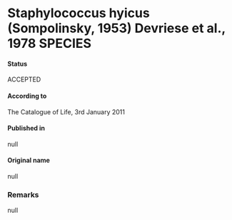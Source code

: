 # Staphylococcus hyicus (Sompolinsky, 1953) Devriese et al., 1978 SPECIES

#### Status
ACCEPTED

#### According to
The Catalogue of Life, 3rd January 2011

#### Published in
null

#### Original name
null

### Remarks
null